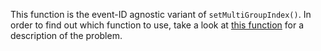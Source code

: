 This function is the event-ID agnostic variant of `setMultiGroupIndex()`. In order to find out which function to use, take a look at [this function](/scripting/scripting-api/sampler#setactivegroup) for a description of the problem.
